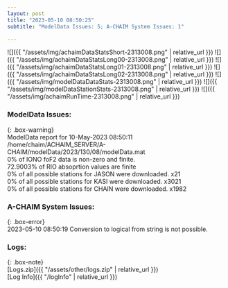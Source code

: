 ```yaml
---
layout: post
title: "2023-05-10 08:50:25"
subtitle: "ModelData Issues: 5; A-CHAIM System Issues: 1"

---
```


![]({{ "/assets/img/achaimDataStatsShort-2313008.png" | relative_url }})
![]({{ "/assets/img/achaimDataStatsLong00-2313008.png" | relative_url }})
![]({{ "/assets/img/achaimDataStatsLong01-2313008.png" | relative_url }})
![]({{ "/assets/img/achaimDataStatsLong02-2313008.png" | relative_url }})
![]({{ "/assets/img/modelDataDataStats-2313008.png" | relative_url }})
![]({{ "/assets/img/modelDataStationStats-2313008.png" | relative_url }})
![]({{ "/assets/img/achaimRunTime-2313008.png" | relative_url }})


### ModelData Issues:  
  
{: .box-warning}  
 ModelData report for 10-May-2023 08:50:11   
 /home/chaim/ACHAIM_SERVER/A-CHAIM/modelData/2023/130/08/modelData.mat   
 0% of IONO foF2 data is non-zero and finite.   
 72.9003% of RIO absoprtion values are finite   
 0% of all possible stations for JASON were downloaded. x21   
 0% of all possible stations for KASI were downloaded. x3021   
 0% of all possible stations for CHAIN were downloaded. x1982   
  
### A-CHAIM System Issues:  
  
{: .box-error}  
2023-05-10 08:50:19 Conversion to logical from string is not possible.  

### Logs:  
  
{: .box-note}  
[Logs.zip]({{ "/assets/other/logs.zip" | relative_url }})  
[Log Info]({{ "/logInfo" | relative_url }})  
